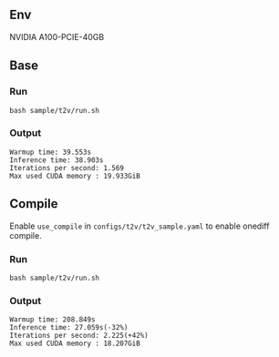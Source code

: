 ## Env
NVIDIA A100-PCIE-40GB

## Base
### Run
```
bash sample/t2v/run.sh
```

### Output
```
Warmup time: 39.553s
Inference time: 38.903s
Iterations per second: 1.569
Max used CUDA memory : 19.933GiB
```


## Compile
Enable `use_compile` in `configs/t2v/t2v_sample.yaml` to enable onediff compile.
### Run
```
bash sample/t2v/run.sh
```

### Output
```
Warmup time: 208.849s
Inference time: 27.059s(-32%)
Iterations per second: 2.225(+42%)
Max used CUDA memory : 18.207GiB
```
